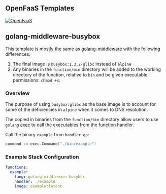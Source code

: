 OpenFaaS Templates
------------------

[![OpenFaaS](https://img.shields.io/badge/openfaas-cloud-blue.svg)](https://www.openfaas.com)

## golang-middleware-busybox

This template is mostly the same as [golang-middleware](https://github.com/openfaas/golang-http-template) with the following differences:

1. The final image is `busybox:1.3.2-glibc` instead of `alpine`
2. Any binaries in the `function/bin` directory will be added to the working directory 
of the function, relative to `bin` and be given executable permissions: `chmod +x`.

### Overview

The purpose of using `busybox:glibc` as the base image is to account for some of the 
deficiencies in `alpine` when it comes to DNS resolution.

The copied in binaries from the `function/bin` directory allow users to use 
`golang` [exec](https://golang.org/pkg/os/exec/) to call the executables from the function handler.

Call the binary `example` from `handler.go`:
```go
command := exec.Command("./bin/example")
```

### Example Stack Configuration

```yml
functions:
  example:
    lang: golang-middleware-busybox
    handler: ./example
    image: example:latest
```
